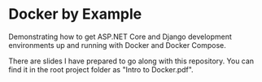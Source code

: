 # Docker by Example

Demonstrating how to get ASP.NET Core and Django development environments up and running with Docker and Docker Compose.

There are slides I have prepared to go along with this repository.  You can find it in the root project folder as "Intro to Docker.pdf".
